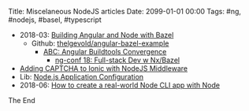 Title: Miscelaneous NodeJS articles
Date: 2099-01-01 00:00
Tags: #ng, #nodejs, #basel, #typescript

* 2018-03: [Building Angular and Node with Bazel](http://www.syntaxsuccess.com/viewarticle/building-angular-and-node-with-bazel)
    * Github: [thelgevold/angular-bazel-example](https://github.com/thelgevold/angular-bazel-example/tree/express-api)
        * [ABC: Angular Buildtools Convergence](https://docs.google.com/document/d/1OlyiUnoTirUj4gecGxJeZBcjHcFr36RvLsvpBl2mxA8/preview)
            * [ng-conf 18: Full-stack Dev w Nx/Bazel](https://docs.google.com/presentation/d/1fSZwcpO9hUBFd_k9hUS45ZyVJcZLEyz0VxISSOnIZ1I/preview?slide=id.g31e8944cb0_0_87)
* [Adding CAPTCHA to Ionic with NodeJS Middleware](https://www.joshmorony.com/adding-captcha-to-ionic-with-nodejs-middleware/)
* Lib: [Node.js Application Configuration](https://github.com/lorenwest/node-config)
* 2018-06: [How to create a real-world Node CLI app with Node](https://medium.freecodecamp.org/how-to-create-a-real-world-node-cli-app-with-node-391b727bbed3)

The End
